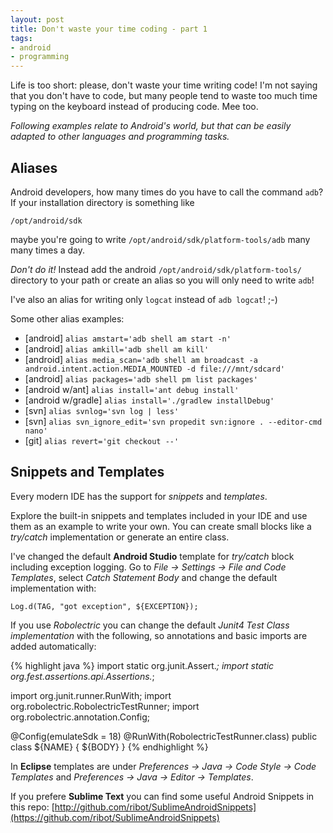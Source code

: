 ```yaml
---
layout: post
title: Don't waste your time coding - part 1
tags:
- android
- programming
---
```


Life is too short: please, don't waste your time writing code!
I'm not saying that you don't have to code, but many people tend to waste too much time typing on the keyboard instead of producing code. Mee too.

<em>Following examples relate to Android's world, but that can be easily adapted to other languages and programming tasks.</em>

Aliases
-------

Android developers, how many times do you have to call the command `adb`? If your installation directory is something like

`/opt/android/sdk` 

maybe you're going to write `/opt/android/sdk/platform-tools/adb` many many times a day.

<em>Don't do it!</em> Instead add the android `/opt/android/sdk/platform-tools/` directory to your path or create an alias so you will only need to write `adb`!

I've also an alias for writing only `logcat` instead of `adb logcat`! ;-)

Some other alias examples:

* [android] `alias amstart='adb shell am start -n'`
* [android] `alias amkill='adb shell am kill'`
* [android] `alias media_scan='adb shell am broadcast -a android.intent.action.MEDIA_MOUNTED -d file:///mnt/sdcard'`
* [android] `alias packages='adb shell pm list packages'`
* [android w/ant] `alias install='ant debug install'`
* [android w/gradle] `alias install='./gradlew installDebug'`
* [svn] `alias svnlog='svn log | less'`
* [svn] `alias svn_ignore_edit='svn propedit svn:ignore . --editor-cmd nano'`
* [git] `alias revert='git checkout --'`

Snippets and Templates
----------------------
Every modern IDE has the support for <em>snippets</em> and <em>templates</em>.

Explore the built-in snippets and templates included in your IDE and use them as an example to write your own. You can create small blocks like a <em>try/catch</em> implementation or generate an entire class.

I've changed the default <strong>Android Studio</strong> template for <em>try/catch</em> block including exception logging. Go to <em>File -> Settings -> File and Code Templates</em>, select <em>Catch Statement Body</em> and change the default implementation with:

`Log.d(TAG, "got exception", ${EXCEPTION});`

If you use <em>Robolectric</em> you can change the default <em>Junit4 Test Class implementation</em> with the following, so annotations and basic imports are added automatically:

{% highlight java %}
import static org.junit.Assert.*;
import static org.fest.assertions.api.Assertions.*;

import org.junit.runner.RunWith;
import org.robolectric.RobolectricTestRunner;
import org.robolectric.annotation.Config;

@Config(emulateSdk = 18)
@RunWith(RobolectricTestRunner.class)
public class ${NAME} {
  ${BODY}
}
{% endhighlight %}

In <strong>Eclipse</strong> templates are under <em>Preferences -> Java -> Code Style -> Code Templates</em> and <em>Preferences -> Java -> Editor -> Templates</em>.

If you prefere <strong>Sublime Text</strong> you can find some useful Android Snippets in this repo: [http://github.com/ribot/SublimeAndroidSnippets](https://github.com/ribot/SublimeAndroidSnippets)

